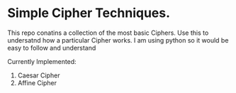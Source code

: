 # Simple Cipher Techniques.

This repo conatins a collection of the most basic Ciphers. Use this to undersatnd how a particular Cipher works. I am using python so it would be easy to follow and understand 

Currently Implemented:
1. Caesar Cipher
2. Affine Cipher
